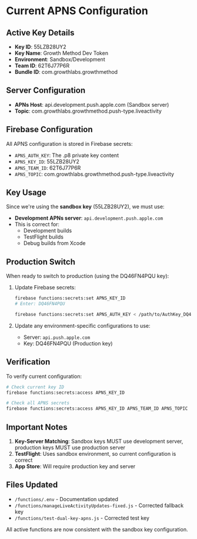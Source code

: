 # Current APNS Configuration

## Active Key Details
- **Key ID**: 55LZB28UY2
- **Key Name**: Growth Method Dev Token
- **Environment**: Sandbox/Development
- **Team ID**: 62T6J77P6R
- **Bundle ID**: com.growthlabs.growthmethod

## Server Configuration
- **APNs Host**: api.development.push.apple.com (Sandbox server)
- **Topic**: com.growthlabs.growthmethod.push-type.liveactivity

## Firebase Configuration
All APNS configuration is stored in Firebase secrets:
- `APNS_AUTH_KEY`: The .p8 private key content
- `APNS_KEY_ID`: 55LZB28UY2
- `APNS_TEAM_ID`: 62T6J77P6R
- `APNS_TOPIC`: com.growthlabs.growthmethod.push-type.liveactivity

## Key Usage
Since we're using the **sandbox key** (55LZB28UY2), we must use:
- **Development APNs server**: `api.development.push.apple.com`
- This is correct for:
  - Development builds
  - TestFlight builds
  - Debug builds from Xcode

## Production Switch
When ready to switch to production (using the DQ46FN4PQU key):
1. Update Firebase secrets:
   ```bash
   firebase functions:secrets:set APNS_KEY_ID
   # Enter: DQ46FN4PQU
   
   firebase functions:secrets:set APNS_AUTH_KEY < /path/to/AuthKey_DQ46FN4PQU.p8
   ```

2. Update any environment-specific configurations to use:
   - Server: `api.push.apple.com`
   - Key: DQ46FN4PQU (Production key)

## Verification
To verify current configuration:
```bash
# Check current key ID
firebase functions:secrets:access APNS_KEY_ID

# Check all APNS secrets
firebase functions:secrets:access APNS_KEY_ID APNS_TEAM_ID APNS_TOPIC
```

## Important Notes
1. **Key-Server Matching**: Sandbox keys MUST use development server, production keys MUST use production server
2. **TestFlight**: Uses sandbox environment, so current configuration is correct
3. **App Store**: Will require production key and server

## Files Updated
- `/functions/.env` - Documentation updated
- `/functions/manageLiveActivityUpdates-fixed.js` - Corrected fallback key
- `/functions/test-dual-key-apns.js` - Corrected test key

All active functions are now consistent with the sandbox key configuration.